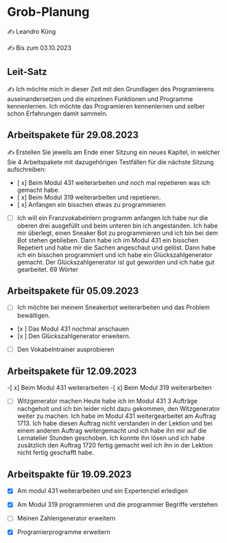 # Grob-Planung

✍️ Leandro Küng

✍️ Bis zum 03.10.2023

## Leit-Satz

✍️ Ich möchte mich in dieser Zeit mit den Grundlagen des Programierens auseinandersetzen und die einzelnen Funktionen und Programme kennenlernen. Ich möchte das Programieren kennenlernen und selber schon Erfahrungen damit sammeln.

## Arbeitspakete für 29.08.2023

✍️ Erstellen Sie jeweils am Ende einer Sitzung ein neues Kapitel, in welcher Sie 4 Arbeitspakete mit dazugehörigen Testfällen für die nächste Sitzung aufschreiben:

- [ x] Beim Modul 431 weiterarbeiten und noch mal repetieren was ich gemacht habe.
- [ x] Beim  Modul 319 weiterarbeiten und repetieren.
- [ x] Anfangen ein bisschen etwas zu programmieren
- [ ] Ich will ein Franzvokabelnlern programm anfangen
Ich habe nur die oberen drei ausgefüllt und beim unteren bin ich angestanden. Ich habe mir überlegt, einen Sneaker Bot zu programmieren und ich bin bei dem Bot stehen geblieben. Dann habe ich im Modul 431 ein bisschen Repetiert und habe mir die Sachen angeschaut und gelöst. Dann habe ich ein bisschen programmiert und ich habe ein Glückszahlgenerator gemacht. Der Glückszahlgenerator ist gut geworden und ich habe gut gearbeitet.
69 Wörter

## Arbeitspakete für 05.09.2023

- [ ] Ich möchte bei meinem Sneakerbot weiterarbeiten und das Problem bewältigen.
- [x ] Das Modul 431 nochmal anschauen
- [x ] Den Glückszahlgenerator erweitern.
- [ ] Den Vokabelntrainer ausprobieren

 ## Arbeitspakete für 12.09.2023
-[ x] Beim Modul 431 weiterarbeiten
-[ x] Beim Modul 319 weiterarbeiten
-[ ] Witzgenerator machen
Heute habe ich im Modul 431 3 Aufträge nachgeholt und ich bin leider nicht dazu gekommen, den Witzgenerator weiter zu machen. 
Ich habe im Modul 431 weitergearbeitet am Auftrag 1713. Ich habe diesen Auftrag nicht verstanden in der Lektion und bei einem anderen Auftrag weitergemacht und ich habe ihn mir
auf die Lernatelier Stunden geschoben. Ich konnte ihn lösen und ich habe zusätzlich den Auftrag 1720 fertig gemacht weil ich ihn in der Lektion nicht fertig geschafft habe.

 ## Arbeitspakte für 19.09.2023
 - [X] Am modul 431 weiterarbeiten und ein Expertenziel erledigen
 - [X] Am Modul 319 programmieren und die programmier Begriffe verstehen
 - [ ] Meinen Zahlengenerator erweitern
 - [X] Programierprogramme erweitern
       
      
